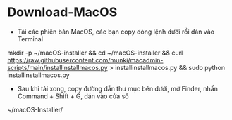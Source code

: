 # Download-MacOS


- Tải các phiên bản MacOS, các bạn copy dòng lệnh dưới rồi dán vào Terminal

mkdir -p ~/macOS-installer &amp;&amp; cd ~/macOS-installer &amp;&amp; curl https://raw.githubusercontent.com/munki/macadmin-scripts/main/installinstallmacos.py > installinstallmacos.py &amp;&amp; sudo python installinstallmacos.py

- Sau khi tải xong, copy đường dẫn thư mục bên dưới, mở Finder, nhấn Command + Shift + G, dán vào cửa sổ

~/macOS-Installer/
